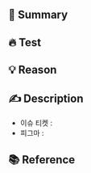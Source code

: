 ## 📌 Summary
<!-- PR 요약을 써주세요. -->



## 🔥 Test
<!-- Test , gif파일로 올려주면 좋을 것 같아요 -->


## 💡 Reason
<!-- 이유까지 써주면 좋아요. -->



## ✍️ Description
<!-- PR에 대한 자세한 설명을 써주세요. -->
- 이슈 티켓 : 
- 피그마 : 


## 📚 Reference 
<!-- 참고할 만한 자료가 있다면 링크나 시각 자료를 달아주세요. -->

